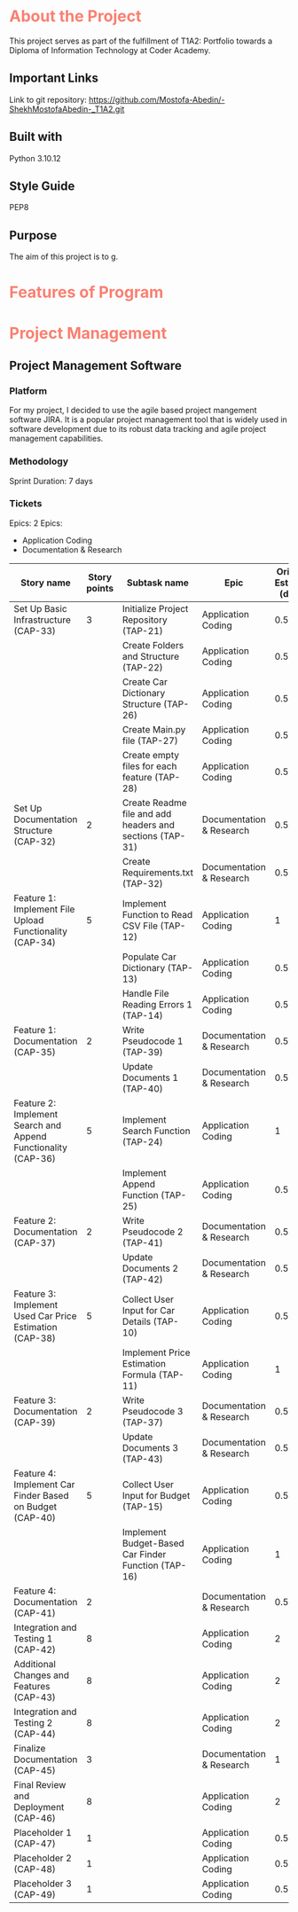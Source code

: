 # <strong style="color:salmon"> About the Project </strong>
This project serves as part of the fulfillment of T1A2: Portfolio towards a Diploma of Information Technology at Coder Academy.

## Important Links 

Link to git repository: https://github.com/Mostofa-Abedin/-ShekhMostofaAbedin-_T1A2.git

## Built with

Python 3.10.12

## Style Guide

PEP8

## Purpose

The aim of this project is to g. 

# <strong style="color:salmon"> Features of Program </strong>

# <strong style="color:salmon"> Project Management </strong>

## Project Management Software

### Platform

For my project, I decided to use the agile based project mangement software JIRA. It is a popular project management tool that is widely used in software development due to its robust data tracking and agile project management capabilities. 

### Methodology

Sprint Duration: 7 days


### Tickets

Epics:
2 Epics: 
- Application Coding
- Documentation & Research 


| Story name                                   | Story points | Subtask name                                | Epic                       | Original Estimate (days) | Priority    |
|----------------------------------------------|--------------|---------------------------------------------|----------------------------|--------------------------|-------------|
| Set Up Basic Infrastructure (CAP-33)         | 3            | Initialize Project Repository (TAP-21)      | Application Coding         | 0.5                      | Medium      |
|                                              |              | Create Folders and Structure (TAP-22)       | Application Coding         | 0.5                      | Medium      |
|                                              |              | Create Car Dictionary Structure (TAP-26)    | Application Coding         | 0.5                      | Medium      |
|                                              |              | Create Main.py file (TAP-27)                | Application Coding         | 0.5                      | Medium      |
|                                              |              | Create empty files for each feature (TAP-28)| Application Coding         | 0.5                      | Medium      |
| Set Up Documentation Structure (CAP-32)      | 2            | Create Readme file and add headers and sections (TAP-31)| Documentation & Research   | 0.5                      | Low         |
|                                              |              | Create Requirements.txt (TAP-32)            | Documentation & Research   | 0.5                      | Low         |
| Feature 1: Implement File Upload Functionality (CAP-34)| 5 | Implement Function to Read CSV File (TAP-12)| Application Coding         | 1                        | Highest     |
|                                              |              | Populate Car Dictionary (TAP-13)            | Application Coding         | 0.5                      | Highest     |
|                                              |              | Handle File Reading Errors 1 (TAP-14)       | Application Coding         | 0.5                      | Highest     |
| Feature 1: Documentation (CAP-35)            | 2            | Write Pseudocode 1 (TAP-39)                 | Documentation & Research   | 0.5                      | Medium      |
|                                              |              | Update Documents 1 (TAP-40)                 | Documentation & Research   | 0.5                      | Medium      |
| Feature 2: Implement Search and Append Functionality (CAP-36)| 5 | Implement Search Function (TAP-24)          | Application Coding         | 1                        | Highest     |
|                                              |              | Implement Append Function (TAP-25)          | Application Coding         | 0.5                      | Highest     |
| Feature 2: Documentation (CAP-37)            | 2            | Write Pseudocode 2 (TAP-41)                 | Documentation & Research   | 0.5                      | Medium      |
|                                              |              | Update Documents 2 (TAP-42)                 | Documentation & Research   | 0.5                      | Medium      |
| Feature 3: Implement Used Car Price Estimation (CAP-38)| 5 | Collect User Input for Car Details (TAP-10) | Application Coding         | 0.5                      | Highest     |
|                                              |              | Implement Price Estimation Formula (TAP-11) | Application Coding         | 1                        | Highest     |
| Feature 3: Documentation (CAP-39)            | 2            | Write Pseudocode 3 (TAP-37)                 | Documentation & Research   | 0.5                      | Medium      |
|                                              |              | Update Documents 3 (TAP-43)                 | Documentation & Research   | 0.5                      | Medium      |
| Feature 4: Implement Car Finder Based on Budget (CAP-40) | 5 | Collect User Input for Budget (TAP-15)      | Application Coding         | 0.5                      | Highest     |
|                                              |              | Implement Budget-Based Car Finder Function (TAP-16) | Application Coding         | 1                        | Highest     |
| Feature 4: Documentation (CAP-41)            | 2            |                                             | Documentation & Research   | 0.5                      | Medium      |
| Integration and Testing 1 (CAP-42)           | 8            |                                             | Application Coding         | 2                        | Medium      |
| Additional Changes and Features (CAP-43)     | 8            |                                             | Application Coding         | 2                        | Medium      |
| Integration and Testing 2 (CAP-44)           | 8            |                                             | Application Coding         | 2                        | Medium      |
| Finalize Documentation (CAP-45)              | 3            |                                             | Documentation & Research   | 1                        | Low         |
| Final Review and Deployment (CAP-46)         | 8            |                                             | Application Coding         | 2                        | Medium      |
| Placeholder 1 (CAP-47)                       | 1            |                                             | Application Coding         | 0.5                      | Low         |
| Placeholder 2 (CAP-48)                       | 1            |                                             | Application Coding         | 0.5                      | Low         |
| Placeholder 3 (CAP-49)                       | 1            |                                             | Application Coding         | 0.5                      | Low         |



